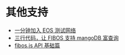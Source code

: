 # 其他支持

- [一分钟加入 EOS 测试网络](./fibossyncjungle.md)
- [三行代码，让 FIBOS 支持 mangoDB 富查询](./fibosmongodb.md)
- [fibos.js API 基础篇](./fibosapibasics.md)